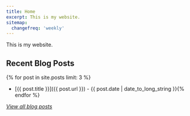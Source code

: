 ```yaml
---
title: Home
excerpt: This is my website. 
sitemap:
  changefreq: 'weekly'
---
```


This is my website.
## Recent Blog Posts

{% for post in site.posts limit: 3 %}
  - [{{ post.title }}]({{ post.url }}) - {{ post.date | date_to_long_string }}{% endfor %}

[*View all blog posts*](/blog/)